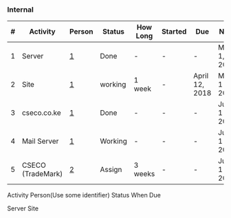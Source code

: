 ### Internal
\# | Activity   | Person | Status | How Long | Started | Due  | Next | Notes                                                                                              
-- | ---------- | ------ | ------ | -------- | ------- | ---- | ---- | ------------------------------------------------------
1  | Server    | [1](https://github.com/cseco/cseco/blob/dev/internal/PEOPLE.md) | Done | - | - | - | May 1, 2018 | - 
2  | Site    | [1](https://github.com/cseco/cseco/blob/dev/internal/PEOPLE.md) | working | 1 week | - | April 12, 2018 | May 1 2018 | - 
3  | cseco.co.ke    | [1](https://github.com/cseco/cseco/blob/dev/internal/PEOPLE.md) | Done | - | - | - | June 1 2018 | - 
4  | Mail Server    | [1](https://github.com/cseco/cseco/blob/dev/internal/PEOPLE.md) | Working | - | - | - | June 1 2018 | spam issues
5  | CSECO (TradeMark)    | [2](https://github.com/cseco/cseco/blob/dev/internal/PEOPLE.md) | Assign | 3 weeks | - | - | June 1 2018 | spam issues

Activity Person(Use some identifier) Status When Due

Server
Site


